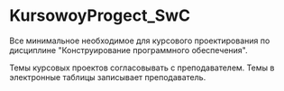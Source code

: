 # KursowoyProgect_SwC
Все минимальное необходимое для курсового проектирования по дисциплине "Конструирование программного обеспечения".

Темы курсовых проектов согласовывать с преподавателем. Темы в электронные таблицы записывает преподаватель.

